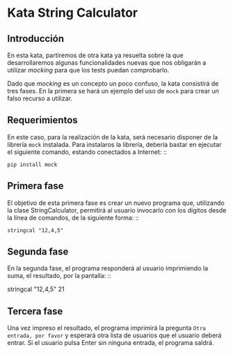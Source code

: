 Kata String Calculator
======================

Introducción
------------

En esta kata, partiremos de otra kata ya resuelta sobre la que desarrollaremos algunas funcionalidades nuevas que nos obligarán a utilizar *mocking* para que los tests puedan comprobarlo.

Dado que *mocking* es un concepto un poco confuso, la kata consistirá de tres fases. En la primera se hará un ejemplo del uso de `mock` para crear un falso recurso a utilizar.

Requerimientos
--------------

En este caso, para la realización de la kata, será necesario disponer de la librería `mock` instalada. Para instalaros la librería, debería bastar en ejecutar el siguiente comando, estando conectados a Internet: ::

    pip install mock

Primera fase
------------

El objetivo de esta primera fase es crear un nuevo programa que, utilizando la clase StringCalculator, permitirá al usuario invocarlo con los dígitos desde la línea de comandos, de la siguiente forma: ::

    stringcal "12,4,5"

Segunda fase
------------

En la segunda fase, el programa responderá al usuario imprimiendo la suma, el resultado, por la pantalla: ::

   stringcal "12,4,5"
   21

Tercera fase
------------

Una vez impreso el resultado, el programa imprimirá la pregunta `Otra entrada, por favor` y esperará otra lista de usuarios que el usuario deberá entrar. Si el usuario pulsa Enter sin ninguna entrada, el programa saldrá.
